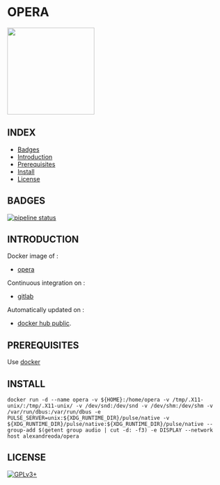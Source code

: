 # OPERA

<img src="http://pngimg.com/uploads/opers/opers_PNG15.png" width="200" height="200"/>

## INDEX

- [Badges](#BADGES)
- [Introduction](#INTRODUCTION)
- [Prerequisites](#PREREQUISITESITES)
- [Install](#INSTALL)
- [License](#LICENSE)

## BADGES

[![pipeline status](https://gitlab.com/oda-alexandre/opera/badges/master/pipeline.svg)](https://gitlab.com/oda-alexandre/opera/commits/master)

## INTRODUCTION

Docker image of :

- [opera](https://www.opera.com/fr)

Continuous integration on :

- [gitlab](https://gitlab.com/oda-alexandre/android-studio/pipelines)

Automatically updated on :

- [docker hub public](https://hub.docker.com/r/alexandreoda/opera/).

## PREREQUISITES

Use [docker](https://www.docker.com)

## INSTALL

```docker run -d --name opera -v ${HOME}:/home/opera -v /tmp/.X11-unix/:/tmp/.X11-unix/ -v /dev/snd:/dev/snd -v /dev/shm:/dev/shm -v /var/run/dbus:/var/run/dbus -e PULSE_SERVER=unix:${XDG_RUNTIME_DIR}/pulse/native -v ${XDG_RUNTIME_DIR}/pulse/native:${XDG_RUNTIME_DIR}/pulse/native --group-add $(getent group audio | cut -d: -f3) -e DISPLAY --network host alexandreoda/opera```

## LICENSE

[![GPLv3+](http://gplv3.fsf.org/gplv3-127x51.png)](https://gitlab.com/oda-alexandre/opera/blob/master/LICENSE)
